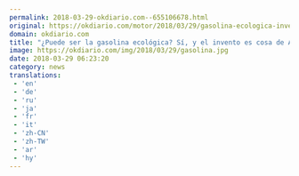 ```yaml
---
permalink: 2018-03-29-okdiario.com--655106678.html
original: https://okdiario.com/motor/2018/03/29/gasolina-ecologica-invento-audi-2040546
domain: okdiario.com
title: "¿Puede ser la gasolina ecológica? Sí, y el invento es cosa de Audi"
image: https://okdiario.com/img/2018/03/29/gasolina.jpg
date: 2018-03-29 06:23:20
category: news
translations: 
 - 'en'
 - 'de'
 - 'ru'
 - 'ja'
 - 'fr'
 - 'it'
 - 'zh-CN'
 - 'zh-TW'
 - 'ar'
 - 'hy'
---
```


